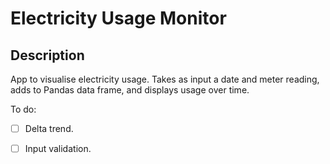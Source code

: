# Electricity Usage Monitor

## Description
App to visualise electricity usage. Takes as input a date and meter reading,
adds to Pandas data frame, and displays usage over time.

To do:
* [ ] Delta trend.
* [ ] Input validation.
    
